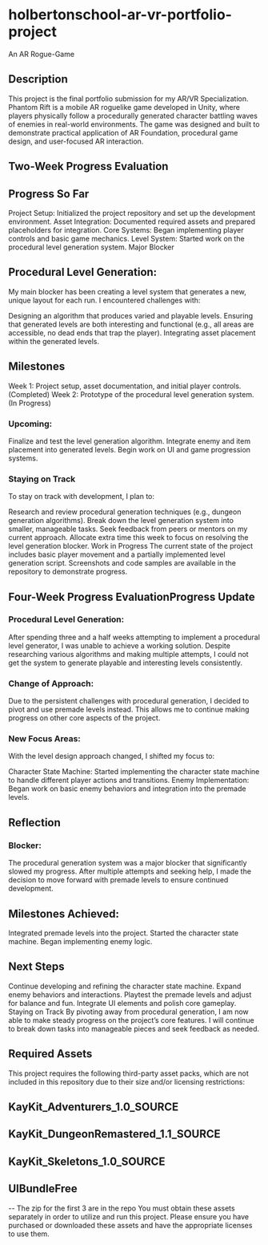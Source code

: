 # holbertonschool-ar-vr-portfolio-project
An AR Rogue-Game 

## Description

This project is the final portfolio submission for my AR/VR Specialization. Phantom Rift is a mobile AR roguelike game developed in Unity, where players physically follow a procedurally generated character battling waves of enemies in real-world environments. The game was designed and built to demonstrate practical application of AR Foundation, procedural game design, and user-focused AR interaction.


## Two-Week Progress Evaluation
  ## Progress So Far
  Project Setup: Initialized the project repository and set up the development environment.
  Asset Integration: Documented required assets and prepared placeholders for integration.
  Core Systems: Began implementing player controls and basic game mechanics.
  Level System: Started work on the procedural level generation system.
  Major Blocker
  ## Procedural Level Generation:
  My main blocker has been creating a level system that generates a new, unique layout for each run. I encountered challenges with:

  Designing an algorithm that produces varied and playable levels.
  Ensuring that generated levels are both interesting and functional (e.g., all areas are accessible, no dead ends that trap the player).
  Integrating asset placement within the generated levels.
  ## Milestones
  Week 1: Project setup, asset documentation, and initial player controls. (Completed)
  Week 2: Prototype of the procedural level generation system. (In Progress)
  ### Upcoming:

  Finalize and test the level generation algorithm.
  Integrate enemy and item placement into generated levels.
  Begin work on UI and game progression systems.


  ### Staying on Track
  To stay on track with development, I plan to:

  Research and review procedural generation techniques (e.g., dungeon generation algorithms).
  Break down the level generation system into smaller, manageable tasks.
  Seek feedback from peers or mentors on my current approach.
  Allocate extra time this week to focus on resolving the level generation blocker.
  Work in Progress
  The current state of the project includes basic player movement and a partially implemented level generation script.
  Screenshots and code samples are available in the repository to demonstrate progress.

## Four-Week Progress EvaluationProgress Update

  ### Procedural Level Generation:
  After spending three and a half weeks attempting to implement a procedural level generator, I was unable to achieve a working solution. Despite researching various algorithms and making multiple attempts, I could not get the system to generate playable and   interesting levels consistently.



  ### Change of Approach:
  Due to the persistent challenges with procedural generation, I decided to pivot and use premade levels instead. This allows me to continue making progress on other core aspects of the project.



  ### New Focus Areas:
  With the level design approach changed, I shifted my focus to:


  Character State Machine: Started implementing the character state machine to handle different player actions and transitions.
  Enemy Implementation: Began work on basic enemy behaviors and integration into the premade levels.


## Reflection

  ### Blocker:
  The procedural generation system was a major blocker that significantly slowed my progress. After multiple attempts and seeking help, I made the decision to move forward with premade levels to ensure continued development.



## Milestones Achieved:


  Integrated premade levels into the project.
  Started the character state machine.
  Began implementing enemy logic.


## Next Steps
  Continue developing and refining the character state machine.
  Expand enemy behaviors and interactions.
  Playtest the premade levels and adjust for balance and fun.
  Integrate UI elements and polish core gameplay.
  Staying on Track
  By pivoting away from procedural generation, I am now able to make steady progress on the project’s core features.
  I will continue to break down tasks into manageable pieces and seek feedback as needed.
    



## Required Assets
  This project requires the following third-party asset packs, which are not included in this repository due to their size and/or licensing restrictions:

## KayKit_Adventurers_1.0_SOURCE
## KayKit_DungeonRemastered_1.1_SOURCE
## KayKit_Skeletons_1.0_SOURCE
## UIBundleFree
-- The zip for the first 3 are in the repo
You must obtain these assets separately in order to utilize and run this project.
Please ensure you have purchased or downloaded these assets and have the appropriate licenses to use them.
